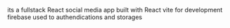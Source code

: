 its a fullstack React social media app 
built with React vite  for development firebase used to authendications and storages
